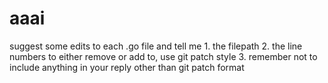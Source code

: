 # aaai

suggest some edits to each .go file and tell me 1. the filepath 2. the line numbers to either remove or add to, use git patch style 3. remember not to include anything in your reply other than git patch format
